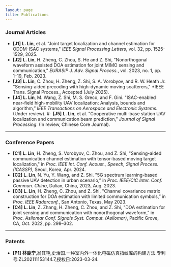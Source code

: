 ```yaml
---
layout: page
title: Publications
---
```


### Journal Articles

- **[J1]** **L. Lin**, et al. "Joint target localization and channel estimation for ODDM-ISAC systems," *IEEE Signal Processing Letters*, vol. 32, pp. 1525-1529, 2025.
- **[J2]** **L. Lin**, H. Zheng, C. Zhou, S. He and Z. Shi, "Nonorthogonal waveform assisted DOA estimation for joint MIMO sensing and communication," *EURASIP J. Adv. Signal Process.*, vol. 2023, no. 1, pp. 1–19, Feb. 2023.
- **[J3]** **L. Lin**, C. Zhou, H. Zheng, Z. Shi, S. A. Vorobyov, and R. W. Heath Jr. "Sensing-aided precoding with high-dynamic moving scatterers," *IEEE Trans. Signal Process., Accepted (July 2025).
- **[J4]** **L. Lin**, M. Wang, Z. Shi, M. S. Greco, and F. Gini. "ISAC-enabled near-field high-mobility UAV localization: Analysis, bounds and algorithm,” *IEEE Transactions on Aerospace and Electronic Systems*. (Under review).
#- **[J5]** **L. Lin**, et al. "Cooperative multi-base station UAV localization and communication beam prediction,” *Journal of Signal Processing*. (In review, Chinese Core Journal).

---

### Conference Papers

- **[C1]** **L. Lin**, H. Zheng, S. Vorobyov, C. Zhou, and Z. Shi,  "Sensing-aided communication channel estimation with tensor-based moving target localization," in *Proc. IEEE Int. Conf. Acoust., Speech, Signal Process. (ICASSP)*, Seoul, Korea, Apr. 2024. 
- **[C2]** **L. Lin**, N. Yu, Y. Wang, and Z. Shi. "5G spectrum learning-based passive UAV detection in urban scenario,” in *Proc. IEEE/CIC Inter. Conf. Commun. China*, Dalian, China, 2023, Aug. 2023.
- **[C3]** **L. Lin**, H. Zheng, C. Zhou, and Z. Shi, "Channel covariance matrix construction for DOA estimation with limited communication symbols,” in *Proc. IEEE Radarconf.*, San Antonio, Texas, May 2023. 
- **[C4]** **L. Lin**, Z. Zhang, H. Zheng, C. Zhou, and Z. Shi, "DOA estimation for joint sensing and communication with nonorthogonal waveform,” in *Proc. Asilomar Conf. Signals Syst. Comput. (Asilomar)*, Pacific Grove, CA, Oct. 2022, pp. 298–302.




---

### Patents

- **[P1]** **林鹿宁**,翁其艳,史治国.一种室内外一体化电磁仿真指纹库的构建方法.专利号:ZL202111153144.7,授权日:2023-03-24.
